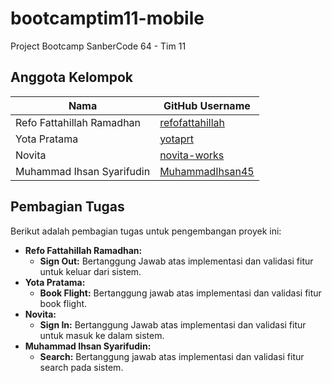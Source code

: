 # bootcamptim11-mobile
Project Bootcamp SanberCode 64 - Tim 11

## Anggota Kelompok

| Nama                     | GitHub Username                                  |
| ------------------------ | ---------------------------------------------- |
| Refo Fattahillah Ramadhan | [refofattahillah](https://github.com/refofattahillah)          |
| Yota Pratama             | [yotaprt](https://github.com/yotaprt) |
| Novita                  | [novita-works](https://github.com/novita-works)           |
| Muhammad Ihsan Syarifudin| [MuhammadIhsan45](https://github.com/MuhammadIhsan45)        |

## Pembagian Tugas

Berikut adalah pembagian tugas untuk pengembangan proyek ini:
*   **Refo Fattahillah Ramadhan:**
    *   **Sign Out:** Bertanggung Jawab atas implementasi dan validasi fitur untuk keluar dari sistem.
*   **Yota Pratama:**
    *   **Book Flight:** Bertanggung jawab atas implementasi dan validasi fitur book flight.
*   **Novita:**
    * **Sign In:** Bertanggung Jawab atas implementasi dan validasi fitur untuk masuk ke dalam sistem.
*   **Muhammad Ihsan Syarifudin:**
    *   **Search:** Bertanggung jawab atas implementasi dan validasi fitur search pada sistem.
 